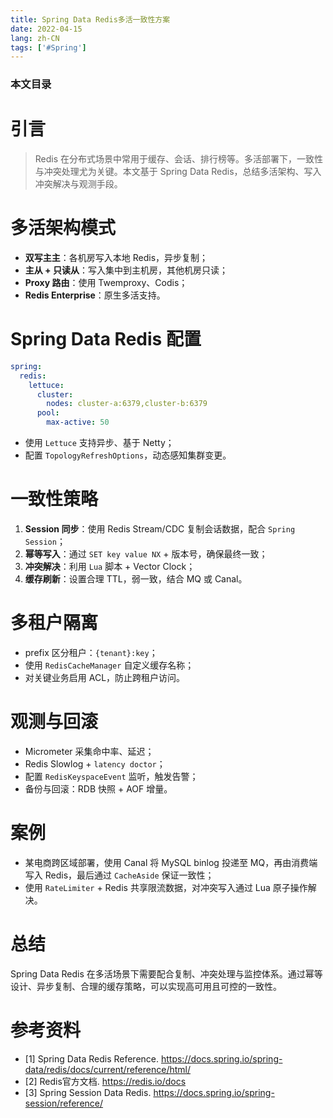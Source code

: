 ```yaml
---
title: Spring Data Redis多活一致性方案
date: 2022-04-15
lang: zh-CN
tags: ['#Spring']
---
```


### 本文目录
<!-- toc -->

# 引言
> Redis 在分布式场景中常用于缓存、会话、排行榜等。多活部署下，一致性与冲突处理尤为关键。本文基于 Spring Data Redis，总结多活架构、写入冲突解决与观测手段。

# 多活架构模式
- **双写主主**：各机房写入本地 Redis，异步复制；
- **主从 + 只读从**：写入集中到主机房，其他机房只读；
- **Proxy 路由**：使用 Twemproxy、Codis；
- **Redis Enterprise**：原生多活支持。

# Spring Data Redis 配置
```yaml
spring:
  redis:
    lettuce:
      cluster:
        nodes: cluster-a:6379,cluster-b:6379
      pool:
        max-active: 50
```
- 使用 `Lettuce` 支持异步、基于 Netty；
- 配置 `TopologyRefreshOptions`，动态感知集群变更。

# 一致性策略
1. **Session 同步**：使用 Redis Stream/CDC 复制会话数据，配合 `Spring Session`；
2. **幂等写入**：通过 `SET key value NX` + 版本号，确保最终一致；
3. **冲突解决**：利用 `Lua` 脚本 + Vector Clock；
4. **缓存刷新**：设置合理 TTL，弱一致，结合 MQ 或 Canal。

# 多租户隔离
- prefix 区分租户：`{tenant}:key`；
- 使用 `RedisCacheManager` 自定义缓存名称；
- 对关键业务启用 ACL，防止跨租户访问。

# 观测与回滚
- Micrometer 采集命中率、延迟；
- Redis Slowlog + `latency doctor`；
- 配置 `RedisKeyspaceEvent` 监听，触发告警；
- 备份与回滚：RDB 快照 + AOF 增量。

# 案例
- 某电商跨区域部署，使用 Canal 将 MySQL binlog 投递至 MQ，再由消费端写入 Redis，最后通过 `CacheAside` 保证一致性；
- 使用 `RateLimiter` + Redis 共享限流数据，对冲突写入通过 Lua 原子操作解决。

# 总结
Spring Data Redis 在多活场景下需要配合复制、冲突处理与监控体系。通过幂等设计、异步复制、合理的缓存策略，可以实现高可用且可控的一致性。

# 参考资料
- [1] Spring Data Redis Reference. https://docs.spring.io/spring-data/redis/docs/current/reference/html/
- [2] Redis官方文档. https://redis.io/docs
- [3] Spring Session Data Redis. https://docs.spring.io/spring-session/reference/
